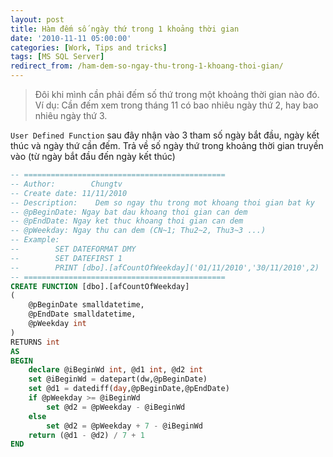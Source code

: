 ```yaml
---
layout: post
title: Hàm đếm số ngày thứ trong 1 khoảng thời gian
date: '2010-11-11 05:00:00'
categories: [Work, Tips and tricks]
tags: [MS SQL Server]
redirect_from: /ham-dem-so-ngay-thu-trong-1-khoang-thoi-gian/
---
```


> Đôi khi mình cần phải đếm số thứ trong một khoảng thời gian nào đó. Ví dụ: Cần đếm xem trong tháng 11 có bao nhiêu ngày thứ 2, hay bao nhiêu ngày thứ 3. 

`User Defined Function` sau đây nhận vào 3 tham số ngày bắt đầu, ngày kết thúc và ngày thứ cần đếm. Trả về số ngày thứ trong khoảng thời gian truyền vào (từ ngày bắt đầu đến ngày kết thúc)

```sql
-- =============================================
-- Author:        Chungtv
-- Create date: 11/11/2010
-- Description:    Dem so ngay thu trong mot khoang thoi gian bat ky
-- @pBeginDate: Ngay bat dau khoang thoi gian can dem
-- @pEndDate: Ngay ket thuc khoang thoi gian can dem
-- @pWeekday: Ngay thu can dem (CN~1; Thu2~2, Thu3~3 ...)
-- Example:
--        SET DATEFORMAT DMY
--        SET DATEFIRST 1
--        PRINT [dbo].[afCountOfWeekday]('01/11/2010','30/11/2010',2)
-- =============================================
CREATE FUNCTION [dbo].[afCountOfWeekday]
(
    @pBeginDate smalldatetime,
    @pEndDate smalldatetime,
    @pWeekday int
)
RETURNS int
AS
BEGIN
    declare @iBeginWd int, @d1 int, @d2 int
    set @iBeginWd = datepart(dw,@pBeginDate)
    set @d1 = datediff(day,@pBeginDate,@pEndDate) 
    if @pWeekday >= @iBeginWd
        set @d2 = @pWeekday - @iBeginWd
    else
        set @d2 = @pWeekday + 7 - @iBeginWd
    return (@d1 - @d2) / 7 + 1
END
```
